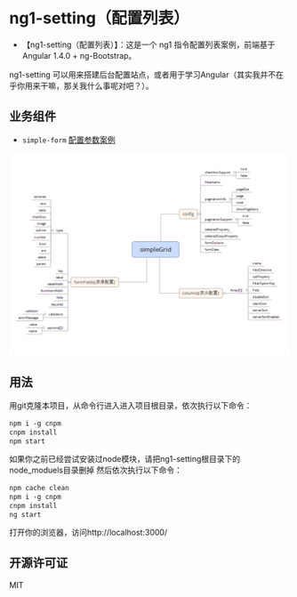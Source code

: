 # ng1-setting（配置列表）

- 【ng1-setting（配置列表）】：这是一个 ng1 指令配置列表案例，前端基于Angular 1.4.0 + ng-Bootstrap。

ng1-setting 可以用来搭建后台配置站点，或者用于学习Angular（其实我并不在乎你用来干嘛，那关我什么事呢对吧？）。


## 业务组件

-  `simple-form` [配置参数案例](src/app/list/model/user-defined-config.js)

![参数图，未完整](src/assets/imgs/simpleGrid.png)

## 用法

用git克隆本项目，从命令行进入进入项目根目录，依次执行以下命令：

	npm i -g cnpm
	cnpm install
	npm start


如果你之前已经尝试安装过node模块，请把ng1-setting根目录下的node_moduels目录删掉
然后依次执行以下命令：

	npm cache clean
	npm i -g cnpm
	cnpm install
	ng start

打开你的浏览器，访问http://localhost:3000/

## 开源许可证
 MIT


